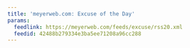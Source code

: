 ```yaml
---
title: 'meyerweb.com: Excuse of the Day'
params:
  feedlink: https://meyerweb.com/feeds/excuse/rss20.xml
  feedid: 42488b279334e3ba5ee71208a96cc288
---
```

